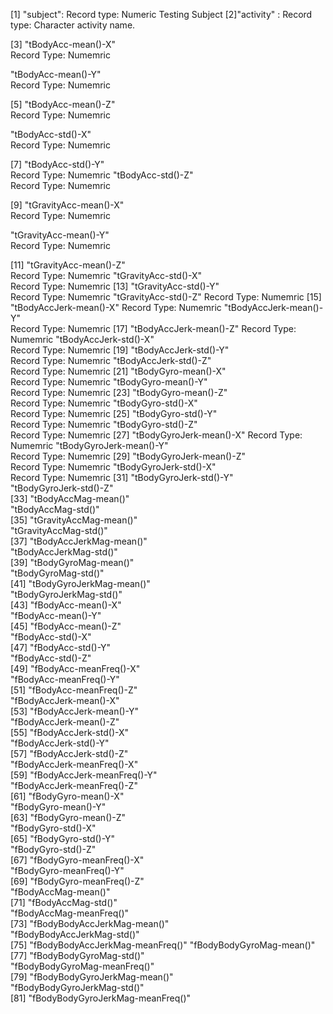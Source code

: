 [1] "subject": 
    Record type: Numeric 
      Testing Subject
[2]"activity" :
    Record type: Character
          activity name.
    
 [3] "tBodyAcc-mean()-X"               
    Record Type: Numemric
    
 "tBodyAcc-mean()-Y"        
   Record Type: Numemric
   
 [5] "tBodyAcc-mean()-Z"    
    Record Type: Numemric
 
 "tBodyAcc-std()-X"       
 Record Type: Numemric
 
 [7] "tBodyAcc-std()-Y"    
  Record Type: Numemric
 "tBodyAcc-std()-Z"  
   Record Type: Numemric
   
 [9] "tGravityAcc-mean()-X"            
   Record Type: Numemric
   
 "tGravityAcc-mean()-Y"   
   Record Type: Numemric
   
[11] "tGravityAcc-mean()-Z"     
  Record Type: Numemric
"tGravityAcc-std()-X"  
  Record Type: Numemric
[13] "tGravityAcc-std()-Y"  
  Record Type: Numemric
"tGravityAcc-std()-Z"
  Record Type: Numemric
[15] "tBodyAccJerk-mean()-X" 
  Record Type: Numemric
"tBodyAccJerk-mean()-Y"     
  Record Type: Numemric
[17] "tBodyAccJerk-mean()-Z" 
  Record Type: Numemric
"tBodyAccJerk-std()-X"       
  Record Type: Numemric
[19] "tBodyAccJerk-std()-Y"   
  Record Type: Numemric
"tBodyAccJerk-std()-Z"      
  Record Type: Numemric
[21] "tBodyGyro-mean()-X"   
  Record Type: Numemric
"tBodyGyro-mean()-Y"     
  Record Type: Numemric
[23] "tBodyGyro-mean()-Z"  
  Record Type: Numemric
"tBodyGyro-std()-X"      
  Record Type: Numemric
[25] "tBodyGyro-std()-Y"   
  Record Type: Numemric
"tBodyGyro-std()-Z"   
  Record Type: Numemric
[27] "tBodyGyroJerk-mean()-X"
  Record Type: Numemric
"tBodyGyroJerk-mean()-Y"  
  Record Type: Numemric
[29] "tBodyGyroJerk-mean()-Z"  
  Record Type: Numemric
"tBodyGyroJerk-std()-X"   
  Record Type: Numemric
[31] "tBodyGyroJerk-std()-Y"        
"tBodyGyroJerk-std()-Z"          
[33] "tBodyAccMag-mean()"         
"tBodyAccMag-std()"              
[35] "tGravityAccMag-mean()"        
"tGravityAccMag-std()"           
[37] "tBodyAccJerkMag-mean()"       
"tBodyAccJerkMag-std()"          
[39] "tBodyGyroMag-mean()"        
"tBodyGyroMag-std()"             
[41] "tBodyGyroJerkMag-mean()"       
"tBodyGyroJerkMag-std()"         
[43] "fBodyAcc-mean()-X"          
"fBodyAcc-mean()-Y"              
[45] "fBodyAcc-mean()-Z"       
"fBodyAcc-std()-X"               
[47] "fBodyAcc-std()-Y"          
"fBodyAcc-std()-Z"               
[49] "fBodyAcc-meanFreq()-X"       
"fBodyAcc-meanFreq()-Y"          
[51] "fBodyAcc-meanFreq()-Z"         
"fBodyAccJerk-mean()-X"          
[53] "fBodyAccJerk-mean()-Y"           
"fBodyAccJerk-mean()-Z"          
[55] "fBodyAccJerk-std()-X"          
"fBodyAccJerk-std()-Y"           
[57] "fBodyAccJerk-std()-Z"          
"fBodyAccJerk-meanFreq()-X"      
[59] "fBodyAccJerk-meanFreq()-Y"    
"fBodyAccJerk-meanFreq()-Z"      
[61] "fBodyGyro-mean()-X"           
"fBodyGyro-mean()-Y"             
[63] "fBodyGyro-mean()-Z"             
"fBodyGyro-std()-X"              
[65] "fBodyGyro-std()-Y"             
"fBodyGyro-std()-Z"              
[67] "fBodyGyro-meanFreq()-X"        
"fBodyGyro-meanFreq()-Y"         
[69] "fBodyGyro-meanFreq()-Z"        
"fBodyAccMag-mean()"             
[71] "fBodyAccMag-std()"           
"fBodyAccMag-meanFreq()"         
[73] "fBodyBodyAccJerkMag-mean()"      
"fBodyBodyAccJerkMag-std()"      
[75] "fBodyBodyAccJerkMag-meanFreq()" 
"fBodyBodyGyroMag-mean()"        
[77] "fBodyBodyGyroMag-std()"         
"fBodyBodyGyroMag-meanFreq()"    
[79] "fBodyBodyGyroJerkMag-mean()"    
"fBodyBodyGyroJerkMag-std()"     
[81] "fBodyBodyGyroJerkMag-meanFreq()"
